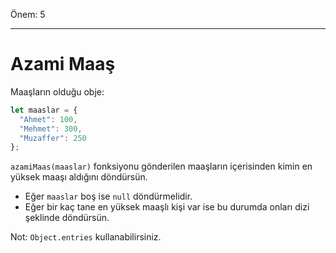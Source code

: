 Önem: 5

---

# Azami Maaş

Maaşların olduğu obje:

```js
let maaslar = {
  "Ahmet": 100,
  "Mehmet": 300,
  "Muzaffer": 250
};
```

`azamiMaas(maaslar)` fonksiyonu gönderilen maaşların içerisinden kimin en yüksek maaşı aldığını döndürsün.

- Eğer `maaslar` boş ise `null` döndürmelidir.
- Eğer bir kaç tane en yüksek maaşlı kişi var ise bu durumda onları dizi şeklinde döndürsün.

Not: `Object.entries` kullanabilirsiniz.